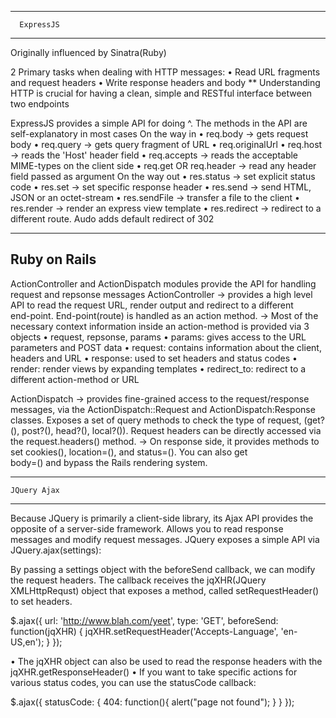 -------------------------
      ExpressJS 
-------------------------  
Originally influenced by Sinatra(Ruby) 

2 Primary tasks when dealing with HTTP messages: 
 • Read URL fragments and request headers 
 • Write response headers and body 
** Understanding HTTP is crucial for having a clean, simple and RESTful interface between two endpoints 

ExpressJS provides a simple API for doing ^. The methods in the API are self-explanatory in most cases 
  On the way in 
    • req.body -> gets request body 
    • req.query -> gets query fragment of URL 
    • req.originalUrl
    • req.host -> reads the 'Host' header field 
    • req.accepts -> reads the acceptable MIME-types on the client side 
    • req.get OR req.header -> read any header field passed as argument 
  On the way out 
    • res.status -> set explicit status code 
    • res.set -> set specific response header 
    • res.send -> send HTML, JSON or an octet-stream 
    • res.sendFile -> transfer a file to the client 
    • res.render -> render an express view template 
    • res.redirect -> redirect to a different route. Audo adds default redirect of 302 

--------------------
   Ruby on Rails
--------------------
ActionController and ActionDispatch modules provide the API for handling request and repsonse messages 
  ActionController -> provides a high level API to read the request URL, render output and redirect to a different  
                      end-point. End-point(route) is handled as an action method. 
                   -> Most of the necessary context information inside an action-method is provided via 3 objects 
                      • request, repsonse, params 
          • params: gives access to the URL parameters and POST data 
          • request: contains information about the client, headers and URL 
          • response: used to set headers and status codes 
          • render: render views by expanding templates 
          • redirect_to: redirect to a different action-method or URL 

  ActionDispatch -> provides fine-grained access to the request/response messages, via the ActionDispatch::Request and 
                    ActionDispatch:Response classes. Exposes a set of query methods to check the type of request, (get?(), post?(), head?(), local?()). Request headers can be directly accessed via the request.headers() method. 
                 -> On response side, it provides methods to set cookies(), location=(), and status=(). You can also get  
                    body=() and bypass the Rails rendering system. 

-------------------- 
    JQuery Ajax 
--------------------
Because JQuery is primarily a client-side library, its Ajax API provides the opposite of a server-side framework. Allows you to read response messages and modify request messages. JQuery exposes a simple API via JQuery.ajax(settings): 

By passing a settings object with the beforeSend callback, we can modify the request headers. The callback receives the jqXHR(JQuery XMLHttpRequst) object that exposes a method, called setRequestHeader() to set headers. 

  $.ajax({
    url: 'http://www.blah.com/yeet',
    type: 'GET', 
    beforeSend: function(jqXHR) {
      jqXHR.setRequestHeader('Accepts-Language', 'en-US,en'); 
    }
  }); 

  • The jqXHR object can also be used to read the response headers with the jqXHR.getResponseHeader() 
  • If you want to take specific actions for various status codes, you can use the statusCode callback: 

  $.ajax({
    statusCode: {
      404: function(){
        alert("page not found"); 
      }
    }
  }); 
